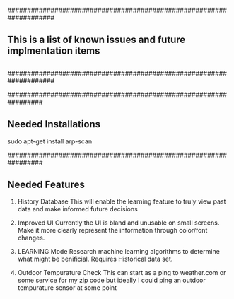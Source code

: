 ####################################################################
##
## This is a list of known issues and future implmentation items 
##
####################################################################

#################################################################
## Needed Installations
sudo apt-get install arp-scan

#################################################################
## Needed Features

1) History Database
This will enable the learning feature to truly view past data 
and make informed future decisions

2) Improved UI
Currently the UI is bland and unusable on small screens. Make it
more clearly represent the information through color/font changes.

3) LEARNING Mode
Research machine learning algorithms to determine what might be
benificial. Requires Historical data set.

4) Outdoor Tempurature Check
This can start as a ping to weather.com or some service for my 
zip code but ideally I could ping an outdoor tempurature sensor
at some point


